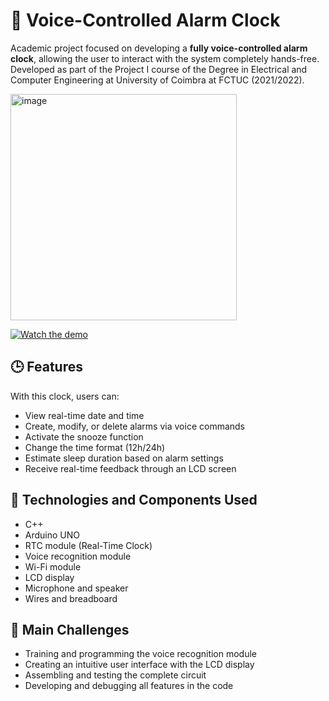 # 📣 Voice-Controlled Alarm Clock 

Academic project focused on developing a **fully voice-controlled alarm clock**, allowing the user to interact with the system completely hands-free. Developed as part of the Project I course of the Degree in Electrical and Computer Engineering at University of Coimbra at FCTUC (2021/2022).

<img width="362" alt="image" src="https://github.com/user-attachments/assets/0f33f76f-ec38-4218-9d93-0f1e2908c429" />

[![Watch the demo](https://img.youtube.com/vi/YOUTUBE_VIDEO_ID/0.jpg)](https://www.youtube.com/watch?v=ZzRwqiBDRcc)


## 🕒 Features

With this clock, users can:
- View real-time date and time
- Create, modify, or delete alarms via voice commands
- Activate the snooze function
- Change the time format (12h/24h)
- Estimate sleep duration based on alarm settings
- Receive real-time feedback through an LCD screen

## 🔧 Technologies and Components Used
- C++
- Arduino UNO  
- RTC module (Real-Time Clock)  
- Voice recognition module  
- Wi-Fi module  
- LCD display  
- Microphone and speaker  
- Wires and breadboard  

## 🎯 Main Challenges

- Training and programming the voice recognition module  
- Creating an intuitive user interface with the LCD display  
- Assembling and testing the complete circuit  
- Developing and debugging all features in the code  
